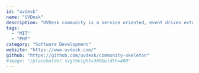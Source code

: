 ```yaml
---
id: "uvdesk"
name: "UVDesk"
description: "UVDesk community is a service oriented, event driven extensible opensource helpdesk system that can be used by your organization to provide efficient support to your clients effortlessly whichever way you imagine."
tags:
  - "MIT"
  - "PHP"
category: "Software Development"
website: "https://www.uvdesk.com/"
github: "https://github.com/uvdesk/community-skeleton"
#image: "/placeholder.svg?height=300&width=400"
---
```


